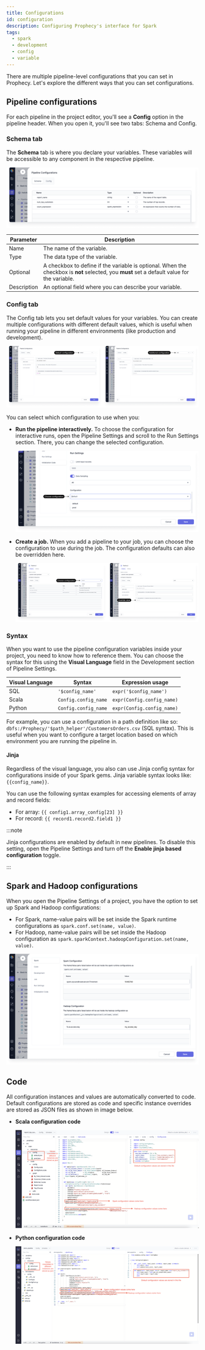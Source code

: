 ```yaml
---
title: Configurations
id: configuration
description: Configuring Prophecy's interface for Spark
tags:
  - spark
  - development
  - config
  - variable
---
```


There are multiple pipeline-level configurations that you can set in Prophecy. Let's explore the different ways that you can set configurations.

## Pipeline configurations

For each pipeline in the project editor, you'll see a **Config** option in the pipeline header. When you open it, you'll see two tabs: Schema and Config.

### Schema tab

The **Schema** tab is where you declare your variables. These variables will be accessible to any component in the respective pipeline.

![Schema tab](img/configuration/config-schema.png)

| Parameter   | Description                                                                                                                                 |
| ----------- | ------------------------------------------------------------------------------------------------------------------------------------------- |
| Name        | The name of the variable.                                                                                                                   |
| Type        | The data type of the variable.                                                                                                              |
| Optional    | A checkbox to define if the variable is optional. When the checkbox is **not** selected, you **must** set a default value for the variable. |
| Description | An optional field where you can describe your variable.                                                                                     |

### Config tab

The Config tab lets you set default values for your variables. You can create multiple configurations with different default values, which is useful when running your pipeline in different environments (like production and development).

![Multiple configurations](img/configuration/config-new-instance.png)

You can select which configuration to use when you:

- **Run the pipeline interactively.** To choose the configuration for interactive runs, open the Pipeline Settings and scroll to the Run Settings section. There, you can change the selected configuration.

  ![Choose config for interactive run](img/configuration/configuration-interactive-run.png)

- **Create a job.** When you add a pipeline to your job, you can choose the configuration to use during the job. The configuration defaults can also be overridden here.

  ![Choose config for job execution](img/configuration/configuration-job.png)

### Syntax

When you want to use the pipeline configuration variables inside your project, you need to know how to reference them. You can choose the syntax for this using the **Visual Language** field in the Development section of Pipeline Settings.

| Visual Language | Syntax               | Expression usage           |
| --------------- | -------------------- | -------------------------- |
| SQL             | `'$config_name'`     | `expr('$config_name')`     |
| Scala           | `Config.config_name` | `expr(Config.config_name)` |
| Python          | `Config.config_name` | `expr(Config.config_name)` |

For example, you can use a configuration in a path definition like so: `dbfs:/Prophecy/'$path_helper'/CustomersOrders.csv` (SQL syntax). This is useful when you want to configure a target location based on which environment you are running the pipeline in.

#### Jinja

Regardless of the visual language, you also can use Jinja config syntax for configurations inside of your Spark gems. Jinja variable syntax looks like: `{{config_name}}`.

You can use the following syntax examples for accessing elements of array and record fields:

- For array: `{{ config1.array_config[23] }}`
- For record: `{{ record1.record2.field1 }}`

:::note

Jinja configurations are enabled by default in new pipelines. To disable this setting, open the Pipeline Settings and turn off the **Enable jinja based configuration** toggle.

:::

## Spark and Hadoop configurations

When you open the Pipeline Settings of a project, you have the option to set up Spark and Hadoop configurations:

- For Spark, name-value pairs will be set inside the Spark runtime configurations as `spark.conf.set(name, value)`.
- For Hadoop, name-value pairs will be set inside the Hadoop configuration as `spark.sparkContext.hadoopConfiguration.set(name, value)`.

![Spark and Hadoop configurations](./img/configuration/config-spark-hadoop.png)

## Code

All configuration instances and values are automatically converted to code. Default configurations are stored as code and
specific instance overrides are stored as JSON files as shown in image below.

- **Scala configuration code**

  ![Config scala code](img/configuration/config-scala-code.png)

- **Python configuration code**

  ![Config python code](img/configuration/config-python-code.png)

